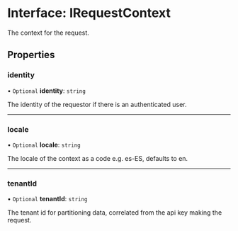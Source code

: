 # Interface: IRequestContext

The context for the request.

## Properties

### identity

• `Optional` **identity**: `string`

The identity of the requestor if there is an authenticated user.

---

### locale

• `Optional` **locale**: `string`

The locale of the context as a code e.g. es-ES, defaults to en.

---

### tenantId

• `Optional` **tenantId**: `string`

The tenant id for partitioning data, correlated from the api key making the request.
